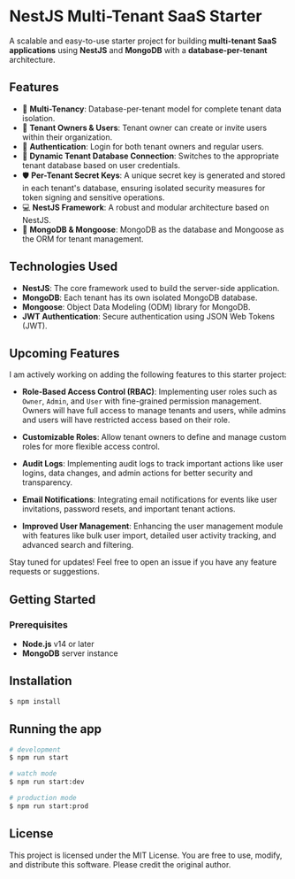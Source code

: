 # NestJS Multi-Tenant SaaS Starter

A scalable and easy-to-use starter project for building **multi-tenant SaaS applications** using **NestJS** and **MongoDB** with a **database-per-tenant** architecture.

## Features

- 🏢 **Multi-Tenancy**: Database-per-tenant model for complete tenant data isolation.
- 👤 **Tenant Owners & Users**: Tenant owner can create or invite users within their organization.
- 🔐 **Authentication**: Login for both tenant owners and regular users.
- 🔀 **Dynamic Tenant Database Connection**: Switches to the appropriate tenant database based on user credentials.
- 🛡 **Per-Tenant Secret Keys**: A unique secret key is generated and stored in each tenant's database, ensuring isolated security measures for token signing and sensitive operations.
- 💻 **NestJS Framework**: A robust and modular architecture based on NestJS.
- 🌿 **MongoDB & Mongoose**: MongoDB as the database and Mongoose as the ORM for tenant management.

## Technologies Used

- **NestJS**: The core framework used to build the server-side application.
- **MongoDB**: Each tenant has its own isolated MongoDB database.
- **Mongoose**: Object Data Modeling (ODM) library for MongoDB.
- **JWT Authentication**: Secure authentication using JSON Web Tokens (JWT).

## Upcoming Features

I am actively working on adding the following features to this starter project:

- **Role-Based Access Control (RBAC)**:
  Implementing user roles such as `Owner`, `Admin`, and `User` with fine-grained permission management.
  Owners will have full access to manage tenants and users, while admins and users will have restricted access based on their role.
- **Customizable Roles**:
  Allow tenant owners to define and manage custom roles for more flexible access control.

- **Audit Logs**:
  Implementing audit logs to track important actions like user logins, data changes, and admin actions for better security and transparency.

- **Email Notifications**:
  Integrating email notifications for events like user invitations, password resets, and important tenant actions.

- **Improved User Management**:
  Enhancing the user management module with features like bulk user import, detailed user activity tracking, and advanced search and filtering.

Stay tuned for updates! Feel free to open an issue if you have any feature requests or suggestions.

## Getting Started

### Prerequisites

- **Node.js** v14 or later
- **MongoDB** server instance

## Installation

```bash
$ npm install
```

## Running the app

```bash
# development
$ npm run start

# watch mode
$ npm run start:dev

# production mode
$ npm run start:prod
```

## License

This project is licensed under the MIT License. You are free to use, modify, and distribute this software. Please credit the original author.
